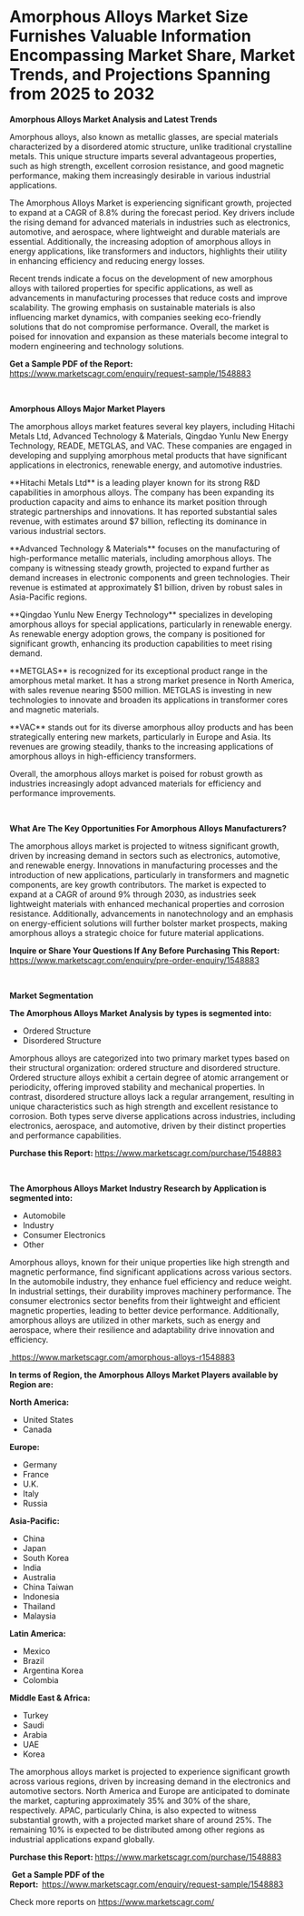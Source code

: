 <p><h1>Amorphous Alloys Market Size Furnishes Valuable Information Encompassing Market Share, Market Trends, and Projections Spanning from 2025 to 2032</h1></p><p><strong>Amorphous Alloys Market Analysis and Latest Trends</strong></p>
<p><p>Amorphous alloys, also known as metallic glasses, are special materials characterized by a disordered atomic structure, unlike traditional crystalline metals. This unique structure imparts several advantageous properties, such as high strength, excellent corrosion resistance, and good magnetic performance, making them increasingly desirable in various industrial applications. </p><p>The Amorphous Alloys Market is experiencing significant growth, projected to expand at a CAGR of 8.8% during the forecast period. Key drivers include the rising demand for advanced materials in industries such as electronics, automotive, and aerospace, where lightweight and durable materials are essential. Additionally, the increasing adoption of amorphous alloys in energy applications, like transformers and inductors, highlights their utility in enhancing efficiency and reducing energy losses. </p><p>Recent trends indicate a focus on the development of new amorphous alloys with tailored properties for specific applications, as well as advancements in manufacturing processes that reduce costs and improve scalability. The growing emphasis on sustainable materials is also influencing market dynamics, with companies seeking eco-friendly solutions that do not compromise performance. Overall, the market is poised for innovation and expansion as these materials become integral to modern engineering and technology solutions.</p></p>
<p><strong>Get a Sample PDF of the Report:&nbsp;</strong> <a href="https://www.marketscagr.com/enquiry/request-sample/1548883?utm_campaign=3269&utm_medium=2&utm_source=Github&utm_content=ia&utm_term=01042025&utm_id=amorphous-alloys">https://www.marketscagr.com/enquiry/request-sample/1548883</a></p>
<p>&nbsp;</p>
<p><strong>Amorphous Alloys Major Market Players</strong></p>
<p><p>The amorphous alloys market features several key players, including Hitachi Metals Ltd, Advanced Technology & Materials, Qingdao Yunlu New Energy Technology, READE, METGLAS, and VAC. These companies are engaged in developing and supplying amorphous metal products that have significant applications in electronics, renewable energy, and automotive industries.</p><p>**Hitachi Metals Ltd** is a leading player known for its strong R&D capabilities in amorphous alloys. The company has been expanding its production capacity and aims to enhance its market position through strategic partnerships and innovations. It has reported substantial sales revenue, with estimates around $7 billion, reflecting its dominance in various industrial sectors.</p><p>**Advanced Technology & Materials** focuses on the manufacturing of high-performance metallic materials, including amorphous alloys. The company is witnessing steady growth, projected to expand further as demand increases in electronic components and green technologies. Their revenue is estimated at approximately $1 billion, driven by robust sales in Asia-Pacific regions.</p><p>**Qingdao Yunlu New Energy Technology** specializes in developing amorphous alloys for special applications, particularly in renewable energy. As renewable energy adoption grows, the company is positioned for significant growth, enhancing its production capabilities to meet rising demand.</p><p>**METGLAS** is recognized for its exceptional product range in the amorphous metal market. It has a strong market presence in North America, with sales revenue nearing $500 million. METGLAS is investing in new technologies to innovate and broaden its applications in transformer cores and magnetic materials.</p><p>**VAC** stands out for its diverse amorphous alloy products and has been strategically entering new markets, particularly in Europe and Asia. Its revenues are growing steadily, thanks to the increasing applications of amorphous alloys in high-efficiency transformers.</p><p>Overall, the amorphous alloys market is poised for robust growth as industries increasingly adopt advanced materials for efficiency and performance improvements.</p></p>
<p>&nbsp;</p>
<p><strong>What Are The Key Opportunities For Amorphous Alloys Manufacturers?</strong></p>
<p><p>The amorphous alloys market is projected to witness significant growth, driven by increasing demand in sectors such as electronics, automotive, and renewable energy. Innovations in manufacturing processes and the introduction of new applications, particularly in transformers and magnetic components, are key growth contributors. The market is expected to expand at a CAGR of around 9% through 2030, as industries seek lightweight materials with enhanced mechanical properties and corrosion resistance. Additionally, advancements in nanotechnology and an emphasis on energy-efficient solutions will further bolster market prospects, making amorphous alloys a strategic choice for future material applications.</p></p>
<p><strong>Inquire or Share Your Questions If Any Before Purchasing This Report:</strong> <a href="https://www.marketscagr.com/enquiry/pre-order-enquiry/1548883?utm_campaign=3269&utm_medium=2&utm_source=Github&utm_content=ia&utm_term=01042025&utm_id=amorphous-alloys">https://www.marketscagr.com/enquiry/pre-order-enquiry/1548883</a></p>
<p>&nbsp;</p>
<p><strong>Market Segmentation</strong></p>
<p><strong>The Amorphous Alloys Market Analysis by types is segmented into:</strong></p>
<p><ul><li>Ordered Structure</li><li>Disordered Structure</li></ul></p>
<p><p>Amorphous alloys are categorized into two primary market types based on their structural organization: ordered structure and disordered structure. Ordered structure alloys exhibit a certain degree of atomic arrangement or periodicity, offering improved stability and mechanical properties. In contrast, disordered structure alloys lack a regular arrangement, resulting in unique characteristics such as high strength and excellent resistance to corrosion. Both types serve diverse applications across industries, including electronics, aerospace, and automotive, driven by their distinct properties and performance capabilities.</p></p>
<p><strong>Purchase this Report:&nbsp;</strong><a href="https://www.marketscagr.com/purchase/1548883?utm_campaign=3269&utm_medium=2&utm_source=Github&utm_content=ia&utm_term=01042025&utm_id=amorphous-alloys">https://www.marketscagr.com/purchase/1548883</a></p>
<p>&nbsp;</p>
<p><strong>The Amorphous Alloys Market Industry Research by Application is segmented into:</strong></p>
<p><ul><li>Automobile</li><li>Industry</li><li>Consumer Electronics</li><li>Other</li></ul></p>
<p><p>Amorphous alloys, known for their unique properties like high strength and magnetic performance, find significant applications across various sectors. In the automobile industry, they enhance fuel efficiency and reduce weight. In industrial settings, their durability improves machinery performance. The consumer electronics sector benefits from their lightweight and efficient magnetic properties, leading to better device performance. Additionally, amorphous alloys are utilized in other markets, such as energy and aerospace, where their resilience and adaptability drive innovation and efficiency.</p></p>
<p><a href="https://www.marketscagr.com/amorphous-alloys-r1548883?utm_campaign=3269&utm_medium=2&utm_source=Github&utm_content=ia&utm_term=01042025&utm_id=amorphous-alloys">&nbsp;https://www.marketscagr.com/amorphous-alloys-r1548883</a></p>
<p><strong>In terms of Region, the Amorphous Alloys Market Players available by Region are:</strong></p>
<p>
    <p> <strong> North America: </strong>
        <ul>
            <li>United States</li>
            <li>Canada</li>
        </ul>
        </p> 
    <p> <strong> Europe: </strong>
        <ul>
            <li>Germany</li>
            <li>France</li>
            <li>U.K.</li>
            <li>Italy</li>
            <li>Russia</li>
        </ul>
        </p> 
    <p> <strong> Asia-Pacific: </strong>
        <ul>
            <li>China</li>
            <li>Japan</li>
            <li>South Korea</li>
            <li>India</li>
            <li>Australia</li>
            <li>China Taiwan</li>
            <li>Indonesia</li>
            <li>Thailand</li>
            <li>Malaysia</li>
        </ul>
        </p> 
    <p> <strong> Latin America: </strong>
        <ul>
            <li>Mexico</li>
            <li>Brazil</li>
            <li>Argentina Korea</li>
            <li>Colombia</li>
        </ul>
        </p> 
    <p> <strong> Middle East & Africa: </strong>
        <ul>
            <li>Turkey</li>
            <li>Saudi</li>
            <li>Arabia</li>
            <li>UAE</li>
            <li>Korea</li>
        </ul>
    </p>
    </p>
<p><p>The amorphous alloys market is projected to experience significant growth across various regions, driven by increasing demand in the electronics and automotive sectors. North America and Europe are anticipated to dominate the market, capturing approximately 35% and 30% of the share, respectively. APAC, particularly China, is also expected to witness substantial growth, with a projected market share of around 25%. The remaining 10% is expected to be distributed among other regions as industrial applications expand globally.</p></p>
<p><strong>Purchase this Report: </strong><a href="https://www.marketscagr.com/purchase/1548883?utm_campaign=3269&utm_medium=2&utm_source=Github&utm_content=ia&utm_term=01042025&utm_id=amorphous-alloys">https://www.marketscagr.com/purchase/1548883</a></p>
<p>&nbsp;<strong>Get a Sample PDF of the Report:&nbsp;&nbsp;</strong><a href="https://www.marketscagr.com/enquiry/request-sample/1548883?utm_campaign=3269&utm_medium=2&utm_source=Github&utm_content=ia&utm_term=01042025&utm_id=amorphous-alloys">https://www.marketscagr.com/enquiry/request-sample/1548883</a></p>
<p><strong></strong></p>
<p>Check more reports on <a href="https://www.marketscagr.com/?utm_campaign=3269&utm_medium=2&utm_source=Github&utm_content=ia&utm_term=01042025&utm_id=amorphous-alloys">https://www.marketscagr.com/</a></p>
